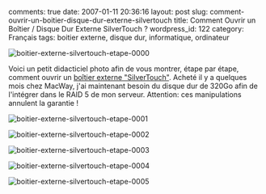 comments: true
date: 2007-01-11 20:36:16
layout: post
slug: comment-ouvrir-un-boitier-disque-dur-externe-silvertouch
title: Comment Ouvrir un Boîtier / Disque Dur Externe SilverTouch ?
wordpress_id: 122
category: Français
tags: boitier externe, disque dur, informatique, ordinateur

![boitier-externe-silvertouch-etape-0000](/static/uploads/2007/01/boitier-externe-silvertouch-etape-0000.jpg)

Voici un petit didacticiel photo afin de vous montrer, étape par étape, comment ouvrir un [boîtier externe "SilverTouch"](http://www.macway.com/fr/product/4465/silvertouch-alu-320go-8mo-7200t-firewire400-et-usb-20-retrospect-back-up.html). Acheté il y a quelques mois chez MacWay, j'ai maintenant besoin du disque dur de 320Go afin de l'intégrer dans le RAID 5 de mon serveur. Attention: ces manipulations annulent la garantie !

![boitier-externe-silvertouch-etape-0001](/static/uploads/2007/01/boitier-externe-silvertouch-etape-0001.jpg)

![boitier-externe-silvertouch-etape-0002](/static/uploads/2007/01/boitier-externe-silvertouch-etape-0002.jpg)

![boitier-externe-silvertouch-etape-0003](/static/uploads/2007/01/boitier-externe-silvertouch-etape-0003.jpg)

![boitier-externe-silvertouch-etape-0004](/static/uploads/2007/01/boitier-externe-silvertouch-etape-0004.jpg)

![boitier-externe-silvertouch-etape-0005](/static/uploads/2007/01/boitier-externe-silvertouch-etape-0005.jpg)

